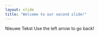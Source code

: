 ```yaml
---
layout: slide
title: "Welcome to our second slide!"
---
```

Nieuwe Tekst
Use the left arrow to go back!
